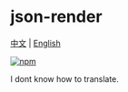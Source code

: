 # json-render

[中文](./README.zh_CN.md) | [English](./README.en_US.md)

[![npm](https://img.shields.io/npm/v/json-render.svg)](https://www.npmjs.com/package/json-render)

I dont know how to translate.
